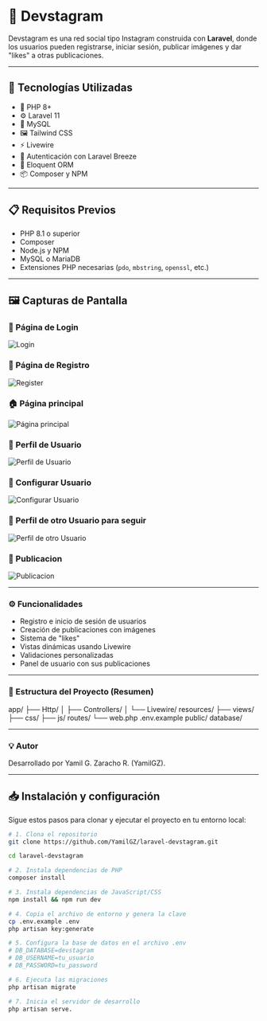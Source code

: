 # 📸 Devstagram

Devstagram es una red social tipo Instagram construida con **Laravel**, donde los usuarios pueden registrarse, iniciar sesión, publicar imágenes y dar "likes" a otras publicaciones.

---

## 🚀 Tecnologías Utilizadas

- 🧬 PHP 8+
- ⚙️ Laravel 11
- 💾 MySQL
- 🖼️ Tailwind CSS
- ⚡ Livewire
- 🔐 Autenticación con Laravel Breeze
- 🧠 Eloquent ORM
- 📦 Composer y NPM

---

## 📋 Requisitos Previos

- PHP 8.1 o superior
- Composer
- Node.js y NPM
- MySQL o MariaDB
- Extensiones PHP necesarias (`pdo`, `mbstring`, `openssl`, etc.)

---

## 🖼️ Capturas de Pantalla

### 🔐 Página de Login
![Login](screenshots/LoginPage.JPG)

### 🔐 Página de Registro
![Register](screenshots/RegistroPage.JPG)

### 🏠 Página principal
![Página principal](screenshots/HomePage.JPG)

### 👤 Perfil de Usuario
![Perfil de Usuario](screenshots/PerfilPage.JPG)

### 👤 Configurar Usuario
![Configurar Usuario](screenshots/EditarPage.JPG)

### 👤 Perfil de otro Usuario para seguir
![Perfil de otro Usuario](screenshots/SeguirOtroUsuarioPage.JPG)

### 📰 Publicacion
![Publicacion](screenshots/PublicacionPage.JPG)

---

### ⚙️ Funcionalidades
- Registro e inicio de sesión de usuarios
- Creación de publicaciones con imágenes
- Sistema de "likes"
- Vistas dinámicas usando Livewire
- Validaciones personalizadas
- Panel de usuario con sus publicaciones

---

### 📁 Estructura del Proyecto (Resumen)
app/
├── Http/
│   ├── Controllers/
│   └── Livewire/
resources/
├── views/
├── css/
├── js/
routes/
└── web.php
.env.example
public/
database/

---

### 💡 Autor
Desarrollado por Yamil G. Zaracho R. (YamilGZ).

---

## 📥 Instalación y configuración

Sigue estos pasos para clonar y ejecutar el proyecto en tu entorno local:

```bash
# 1. Clona el repositorio
git clone https://github.com/YamilGZ/laravel-devstagram.git

cd laravel-devstagram

# 2. Instala dependencias de PHP
composer install

# 3. Instala dependencias de JavaScript/CSS
npm install && npm run dev

# 4. Copia el archivo de entorno y genera la clave
cp .env.example .env
php artisan key:generate

# 5. Configura la base de datos en el archivo .env
# DB_DATABASE=devstagram
# DB_USERNAME=tu_usuario
# DB_PASSWORD=tu_password

# 6. Ejecuta las migraciones
php artisan migrate

# 7. Inicia el servidor de desarrollo
php artisan serve.
